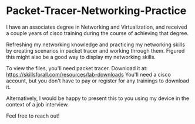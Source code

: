 # Packet-Tracer-Networking-Practice
I have an associates degree in Networking and Virtualization, and received a couple years of cisco training during the course of achieving that degree.

Refreshing my networking knowledge and practicing my networking skills by creating scenarios in packet tracer and working through them.
Figured this might also be a good way to display my networking skills.

To view the files, you'll need packet tracer. Download it at: https://skillsforall.com/resources/lab-downloads
You'll need a cisco account, but you don't have to pay or register for any trainings to download it. 

Alternatively, I would be happy to present this to you using my device in the context of a job interview.

Feel free to reach out!
